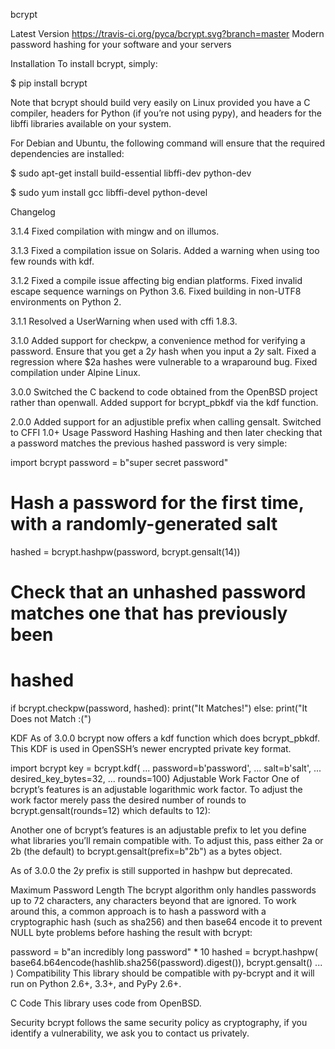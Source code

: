 bcrypt

Latest Version  https://travis-ci.org/pyca/bcrypt.svg?branch=master
Modern password hashing for your software and your servers

Installation
To install bcrypt, simply:

$ pip install bcrypt 

Note that bcrypt should build very easily on Linux provided you have a C compiler, headers for Python (if you’re not using pypy), and headers for the libffi libraries available on your system.

For Debian and Ubuntu, the following command will ensure that the required dependencies are installed:

$ sudo apt-get install build-essential libffi-dev python-dev

$ sudo yum install gcc libffi-devel python-devel

Changelog

3.1.4
Fixed compilation with mingw and on illumos.

3.1.3
Fixed a compilation issue on Solaris.
Added a warning when using too few rounds with kdf.

3.1.2
Fixed a compile issue affecting big endian platforms.
Fixed invalid escape sequence warnings on Python 3.6.
Fixed building in non-UTF8 environments on Python 2.

3.1.1
Resolved a UserWarning when used with cffi 1.8.3.

3.1.0
Added support for checkpw, a convenience method for verifying a password.
Ensure that you get a $2y$ hash when you input a $2y$ salt.
Fixed a regression where $2a hashes were vulnerable to a wraparound bug.
Fixed compilation under Alpine Linux.

3.0.0
Switched the C backend to code obtained from the OpenBSD project rather than openwall.
Added support for bcrypt_pbkdf via the kdf function.

2.0.0
Added support for an adjustible prefix when calling gensalt.
Switched to CFFI 1.0+
Usage
Password Hashing
Hashing and then later checking that a password matches the previous hashed password is very simple:

import bcrypt
password = b"super secret password"
# Hash a password for the first time, with a randomly-generated salt
hashed = bcrypt.hashpw(password, bcrypt.gensalt(14))
# Check that an unhashed password matches one that has previously been
# hashed
if bcrypt.checkpw(password, hashed):
print("It Matches!")
else:
print("It Does not Match :(")

KDF
As of 3.0.0 bcrypt now offers a kdf function which does bcrypt_pbkdf. This KDF is used in OpenSSH’s newer encrypted private key format.

import bcrypt
key = bcrypt.kdf(
...     password=b'password',
...     salt=b'salt',
...     desired_key_bytes=32,
...     rounds=100)
Adjustable Work Factor
One of bcrypt’s features is an adjustable logarithmic work factor. To adjust the work factor merely pass the desired number of rounds to bcrypt.gensalt(rounds=12) which defaults to 12):

Another one of bcrypt’s features is an adjustable prefix to let you define what libraries you’ll remain compatible with. To adjust this, pass either 2a or 2b (the default) to bcrypt.gensalt(prefix=b"2b") as a bytes object.

As of 3.0.0 the $2y$ prefix is still supported in hashpw but deprecated.

Maximum Password Length
The bcrypt algorithm only handles passwords up to 72 characters, any characters beyond that are ignored. To work around this, a common approach is to hash a password with a cryptographic hash (such as sha256) and then base64 encode it to prevent NULL byte problems before hashing the result with bcrypt:

password = b"an incredibly long password" * 10
hashed = bcrypt.hashpw(
base64.b64encode(hashlib.sha256(password).digest()),
bcrypt.gensalt()
... )
Compatibility
This library should be compatible with py-bcrypt and it will run on Python 2.6+, 3.3+, and PyPy 2.6+.

C Code
This library uses code from OpenBSD.

Security
bcrypt follows the same security policy as cryptography, if you identify a vulnerability, we ask you to contact us privately.
